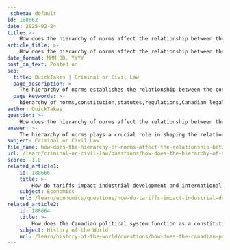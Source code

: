 ```yaml
---
_schema: default
id: 188662
date: 2025-02-24
title: >-
    How does the hierarchy of norms affect the relationship between the constitution, laws, and regulations?
article_title: >-
    How does the hierarchy of norms affect the relationship between the constitution, laws, and regulations?
date_format: MMM DD, YYYY
post_on_text: Posted on
seo:
  title: QuickTakes | Criminal or Civil Law
  page_description: >-
    The hierarchy of norms establishes the relationship between the constitution, statutes, and regulations in Canada, ensuring legal consistency and compliance with the constitution as the supreme authority.
  page_keywords: >-
    hierarchy of norms,constitution,statutes,regulations,Canadian legal framework,legal authority,supremacy clause,common law,rule of law
author: QuickTakes
question: >-
    How does the hierarchy of norms affect the relationship between the constitution, laws, and regulations?
answer: >-
    The hierarchy of norms plays a crucial role in shaping the relationship between the constitution, laws, and regulations within the Canadian legal framework. This hierarchy establishes a clear order of authority among different sources of law, ensuring that all legal norms are consistent and compliant with the highest legal authority, which is the constitution.\n\n1. **Constitution**: At the top of the hierarchy is the constitution, which serves as the supreme legal authority in Canada. The Constitution Act, 1982, includes a supremacy clause that invalidates any law or regulation that conflicts with constitutional provisions. This means that all legislative and executive actions must conform to the constitution, reinforcing its status as the highest source of law.\n\n2. **Statutes**: Below the constitution are statutes, which are laws enacted by the legislature. These statutes must comply with the constitution, meaning that if a statute is found to be in conflict with constitutional provisions, it can be declared invalid by the courts. This relationship ensures that the legislative framework operates within the bounds set by the constitution.\n\n3. **Regulations**: Regulations are rules created by the executive branch, often to implement or provide details for statutes. Like statutes, regulations must also align with both the constitution and the statutes they are derived from. If a regulation contradicts a statute or the constitution, it can be challenged and potentially invalidated.\n\n4. **Common Law**: At the bottom of the hierarchy is common law, which consists of judicial decisions that interpret and apply the law. Common law must also conform to the higher norms established by the constitution and statutes. Courts play a vital role in ensuring that their interpretations of the law do not conflict with the constitution or existing statutes.\n\nIn summary, the hierarchy of norms ensures that the constitution remains the ultimate legal authority, guiding the creation, interpretation, and application of laws and regulations. This structure not only maintains legal consistency but also protects the rights and freedoms enshrined in the constitution, thereby upholding the rule of law in Canada.
subject: Criminal or Civil Law
file_name: how-does-the-hierarchy-of-norms-affect-the-relationship-between-the-constitution-laws-and-regulations.md
url: /learn/criminal-or-civil-law/questions/how-does-the-hierarchy-of-norms-affect-the-relationship-between-the-constitution-laws-and-regulations
score: -1.0
related_article1:
    id: 188666
    title: >-
        How do tariffs impact industrial development and international trade relations?
    subject: Economics
    url: /learn/economics/questions/how-do-tariffs-impact-industrial-development-and-international-trade-relations
related_article2:
    id: 188664
    title: >-
        How does the Canadian political system function as a constitutional monarchy and parliamentary system?
    subject: History of the World
    url: /learn/history-of-the-world/questions/how-does-the-canadian-political-system-function-as-a-constitutional-monarchy-and-parliamentary-system
---
```


&nbsp;
